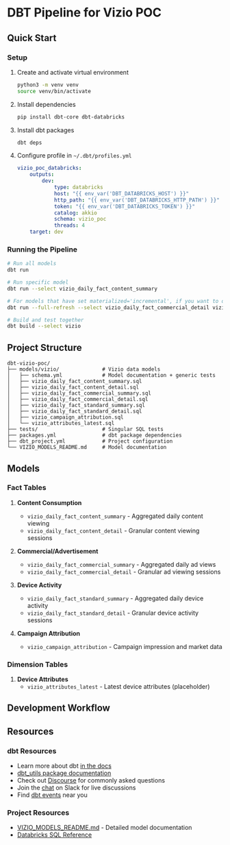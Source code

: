 # DBT Pipeline for Vizio POC

## Quick Start

### Setup

1. Create and activate virtual environment
    ```bash
    python3 -m venv venv
    source venv/bin/activate
    ```

2. Install dependencies
    ```bash
    pip install dbt-core dbt-databricks
    ```

3. Install dbt packages
    ```bash
    dbt deps
    ```

4. Configure profile in `~/.dbt/profiles.yml`
    ```yaml
    vizio_poc_databricks:
        outputs:
            dev:
                type: databricks
                host: "{{ env_var('DBT_DATABRICKS_HOST') }}"
                http_path: "{{ env_var('DBT_DATABRICKS_HTTP_PATH') }}"
                token: "{{ env_var('DBT_DATABRICKS_TOKEN') }}"
                catalog: akkio
                schema: vizio_poc
                threads: 4
        target: dev 
    ```

### Running the Pipeline

```bash
# Run all models
dbt run

# Run specific model
dbt run --select vizio_daily_fact_content_summary

# For models that have set materialized='incremental', if you want to do a full refresh on data load:
dbt run --full-refresh --select vizio_daily_fact_commercial_detail vizio_daily_fact_commercial_summary

# Build and test together
dbt build --select vizio
```

## Project Structure

```
dbt-vizio-poc/
├── models/vizio/              # Vizio data models
│   ├── schema.yml             # Model documentation + generic tests
│   ├── vizio_daily_fact_content_summary.sql
│   ├── vizio_daily_fact_content_detail.sql
│   ├── vizio_daily_fact_commercial_summary.sql
│   ├── vizio_daily_fact_commercial_detail.sql
│   ├── vizio_daily_fact_standard_summary.sql
│   ├── vizio_daily_fact_standard_detail.sql
│   ├── vizio_campaign_attribution.sql
│   └── vizio_attributes_latest.sql
├── tests/                     # Singular SQL tests
├── packages.yml               # dbt package dependencies
├── dbt_project.yml            # Project configuration
└── VIZIO_MODELS_README.md     # Model documentation

```

## Models

### Fact Tables

1. **Content Consumption**
   - `vizio_daily_fact_content_summary` - Aggregated daily content viewing
   - `vizio_daily_fact_content_detail` - Granular content viewing sessions

2. **Commercial/Advertisement**
   - `vizio_daily_fact_commercial_summary` - Aggregated daily ad views
   - `vizio_daily_fact_commercial_detail` - Granular ad viewing sessions

3. **Device Activity**
   - `vizio_daily_fact_standard_summary` - Aggregated daily device activity
   - `vizio_daily_fact_standard_detail` - Granular device activity sessions

4. **Campaign Attribution**
   - `vizio_campaign_attribution` - Campaign impression and market data

### Dimension Tables

1. **Device Attributes**
   - `vizio_attributes_latest` - Latest device attributes (placeholder)

## Development Workflow

## Resources

### dbt Resources
- Learn more about dbt [in the docs](https://docs.getdbt.com/docs/introduction)
- [dbt_utils package documentation](https://github.com/dbt-labs/dbt-utils)
- Check out [Discourse](https://discourse.getdbt.com/) for commonly asked questions
- Join the [chat](https://community.getdbt.com/) on Slack for live discussions
- Find [dbt events](https://events.getdbt.com) near you

### Project Resources
- [VIZIO_MODELS_README.md](VIZIO_MODELS_README.md) - Detailed model documentation
- [Databricks SQL Reference](https://docs.databricks.com/sql/language-manual/index.html)